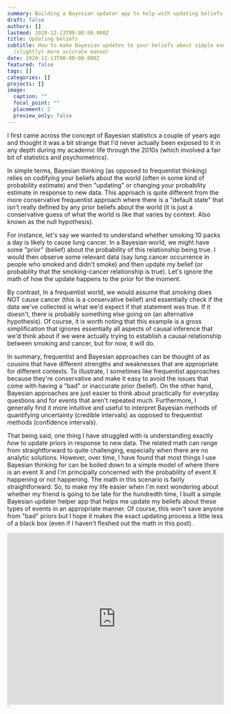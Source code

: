 ```yaml
---
summary: Building a Bayesian updater app to help with updating beliefs about the world.
draft: false
authors: []
lastmod: 2020-12-13T00:00:00.000Z
title: Updating beliefs
subtitle: How to make Bayesian updates to your beliefs about simple events in a
  (slightly) more accurate manner
date: 2020-12-13T00:00:00.000Z
featured: false
tags: []
categories: []
projects: []
image:
  caption: ""
  focal_point: ""
  placement: 2
  preview_only: false
---
```

I first came across the concept of Bayesian statistics a couple of years ago and thought it was a bit strange that I'd never actually been exposed to it in any depth during my academic life through the 2010s (which involved a fair bit of statistics and psychometrics). 

In simple terms, Bayesian thinking (as opposed to frequentist thinking) relies on codifying your beliefs about the world (often in some kind of probability estimate) and then "updating" or changing your probability estimate in response to new data. This approach is quite different from the more conservative frequentist approach where there is a "default state" that isn't really defined by any prior beliefs about the world (it is just a conservative guess of what the world is like that varies by context. Also known as the null hypothesis). 

For instance, let's say we wanted to understand whether smoking 10 packs a day is likely to cause lung cancer. In a Bayesian world, we might have some "prior" (belief) about the probability of this relationship being true. I would then observe some relevant data (say lung cancer occurrence in people who smoked and didn't smoke) and then update my belief (or probability that the smoking-cancer relationship is true). Let's ignore the math of how the update happens to the prior for the moment. 

By contrast, In a frequentist world, we would assume that smoking does NOT cause cancer (this is a conservative belief) and essentially check if the data we've collected is what we'd expect if that statement was true. If it doesn't, there is probably something else going on (an alternative hypothesis). Of course, it is worth noting that this example is a gross simplification that ignores essentially all aspects of causal inference that we'd think about if we were actually trying to establish a causal relationship between smoking and cancer, but for now, it will do. 

In summary, frequentist and Bayesian approaches can be thought of as cousins that have different strengths and weaknesses that are appropriate for different contexts. To illustrate, I sometimes like frequentist approaches because they're conservative and make it easy to avoid the issues that come with having a "bad" or inaccurate prior (belief). On the other hand, Bayesian approaches are just easier to think about practically for everyday questions and for events that aren't repeated much. Furthermore, I generally find it more intuitive and useful to interpret Bayesian methods of quantifying uncertainty (credible intervals) as opposed to frequentist methods (confidence intervals). 

That being said, one thing I have struggled with is understanding exactly *how* to update priors in response to new data. The related math can range from straightforward to quite challenging, especially when there are no analytic solutions. However, over time, I have found that most things I use Bayesian thinking for can be boiled down to a simple model of where there is an event X and I'm principally concerned with the probability of event X happening or not happening. The math in this scenario is fairly straightforward. So, to make my life easier when I'm next wondering about whether my friend is going to be late for the hundredth time, I built a simple Bayesian updater helper app that helps me update my beliefs about these types of events in an appropriate manner. Of course, this won't save anyone from "bad" priors but I hope it makes the exact updating process a little less of a black box (even if I haven't fleshed out the math in this post). 

<iframe height = "400" width = "100%" frameborder = "no" src = "https://abhi-kumar17.shinyapps.io/BayesianUpdater/">`"></iframe>`